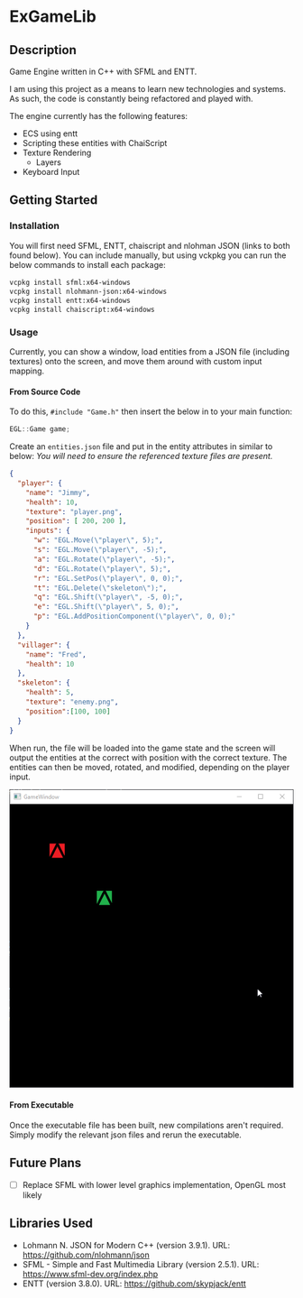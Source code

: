 # ExGameLib

## Description

Game Engine written in C++ with SFML and ENTT.

I am using this project as a means to learn new technologies and systems. As such, the code is constantly being refactored and played with. 

The engine currently has the following features:
- ECS using entt
- Scripting these entities with ChaiScript
- Texture Rendering
  - Layers
- Keyboard Input

## Getting Started

### Installation
You will first need SFML, ENTT, chaiscript and nlohman JSON (links to both found below). You can include manually, but using vckpkg you can run the below commands to install each package:
```
vcpkg install sfml:x64-windows
vcpkg install nlohmann-json:x64-windows
vcpkg install entt:x64-windows
vcpkg install chaiscript:x64-windows
```

### Usage

Currently, you can show a window, load entities from a JSON file (including textures) onto the screen, and move them around with custom input mapping.

#### From Source Code

To do this, `#include "Game.h"` then insert the below in to your main function:

```cpp
EGL::Game game;
```

Create an `entities.json` file and put in the entity attributes in similar to below:
*You will need to ensure the referenced texture files are present.*
```json
{
  "player": {
    "name": "Jimmy",
    "health": 10,
    "texture": "player.png",
    "position": [ 200, 200 ],
    "inputs": {
      "w": "EGL.Move(\"player\", 5);",
      "s": "EGL.Move(\"player\", -5);",
      "a": "EGL.Rotate(\"player\", -5);",
      "d": "EGL.Rotate(\"player\", 5);",
      "r": "EGL.SetPos(\"player\", 0, 0);",
      "t": "EGL.Delete(\"skeleton\");",
      "q": "EGL.Shift(\"player\", -5, 0);",
      "e": "EGL.Shift(\"player\", 5, 0);",
      "p": "EGL.AddPositionComponent(\"player\", 0, 0);" 
    }
  },
  "villager": {
    "name": "Fred",
    "health": 10
  },
  "skeleton": {
    "health": 5,
    "texture": "enemy.png",
    "position":[100, 100]
  }
}
```

When run, the file will be loaded into the game state and the screen will output the entities at the correct with position with the correct texture. The entities can then be moved, rotated, and modified, depending on the player input. 

![](Assets/example1.gif)

#### From Executable
Once the executable file has been built, new compilations aren't required. Simply modify the relevant json files and rerun the executable.

## Future Plans
- [ ] Replace SFML with lower level graphics implementation, OpenGL most likely

## Libraries Used
- Lohmann N. JSON for Modern C++ (version 3.9.1). URL: https://github.com/nlohmann/json
- SFML - Simple and Fast Multimedia Library (version 2.5.1). URL: https://www.sfml-dev.org/index.php
- ENTT (version 3.8.0). URL: https://github.com/skypjack/entt

